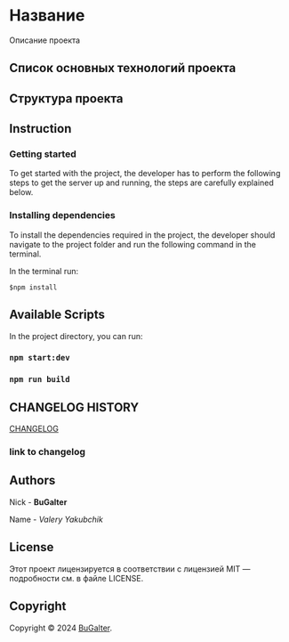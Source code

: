 # Название

Описание проекта

## Список основных технологий проекта

## Структура проекта

## Instruction

### Getting started

To get started with the project, the developer has to perform the following steps to get
the server up and running, the steps are carefully explained below.

### Installing dependencies

To install the dependencies required in the project, the developer should navigate to the project folder and run the
following command in the terminal.

In the terminal run:

```shell
$npm install
```

## Available Scripts

In the project directory, you can run:

### `npm start:dev`

### `npm run build`

## CHANGELOG HISTORY

[CHANGELOG](https://github.com/REPOSITORY_NAME/PROJECT_NAME/blob/develop/CHANGELOG.md)

### link to changelog

## Authors

Nick - **BuGalter**

Name - _Valery Yakubchik_

## License

Этот проект лицензируется в соответствии с лицензией MIT — подробности см. в файле LICENSE.

## Copyright

Copyright © 2024 [BuGalter](https://bugalter.vercel.app/).
